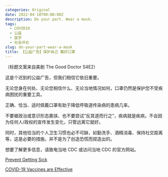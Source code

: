```yaml
---
categories: Original
date: 2022-04-18T00:00:00Z
description: Do your part. Wear a mask.
tags:
  - COVID19
  - 公益
  - 医学
  - 社会评论
slug: do-your-part-wear-a-mask
title: 【公益广告】保护自己 戴好口罩
---
```


（标题文案来自美剧 The Good Doctor S4E2）

这是个迟到的公益广告，但我们相信它依旧重要。

无论您身在何处、无论您相信什么、无论当地情况如何，口罩仍然是保护您不受疾病困扰的重要工具。

正确、恰当、适时佩戴口罩有助于降低呼吸道传染病的患病几率。

不要被政治或意识形态裹挟、也不要尝试“反其道而行之”，疾病就是疾病，不会因为任何人/政权的宣传发生变化，只管远离它就好。

同时，其他恰当的个人卫生习惯也必不可缺，如勤洗手、酒精消毒、保持社交距离等，这是必要的措施，并不是为了创造恐慌而捏造出的。

想要了解更多信息，请致电当地 CDC 或访问当地 CDC 的官方网站。

[Prevent Getting Sick](https://www.cdc.gov/coronavirus/2019-ncov/prevent-getting-sick/index.html)

[COVID-19 Vaccines are Effective](https://www.cdc.gov/coronavirus/2019-ncov/vaccines/effectiveness/index.html)
